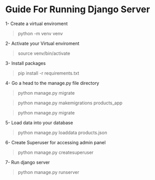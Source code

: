 
# Guide For Running Django Server

<p> 1- Create a virtual enviroment </p>

> python -m venv venv

<p> 2- Activate your Virtual enviroment </p>

> source venv/bin/activate 

<p> 3- Install packages </p>

> pip install -r requirements.txt

<p> 4- Go a head to the manage.py file directory </br> 
</p>

> python manage.py migrate

> python manage.py makemigrations products_app

> python manage.py migrate

<p> 5- Load data into your database </p>

> python manage.py loaddata products.json

<p> 6- Create Superuser for accessing admin panel </p>

> python manage.py createsuperuser

<p> 7- Run django server </p>

> python manage.py runserver



